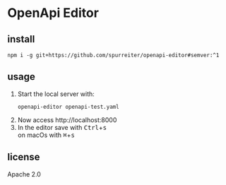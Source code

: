 # OpenApi Editor

## install

```
npm i -g git+https://github.com/spurreiter/openapi-editor#semver:^1
```

## usage

1. Start the local server with:
    ```
    openapi-editor openapi-test.yaml
    ```
2. Now access http://localhost:8000
3. In the editor save with <kbd>Ctrl</kbd>+<kbd>s</kbd> <br> on macOs with <kbd>⌘</kbd>+<kbd>s</kbd>


## license

Apache 2.0
